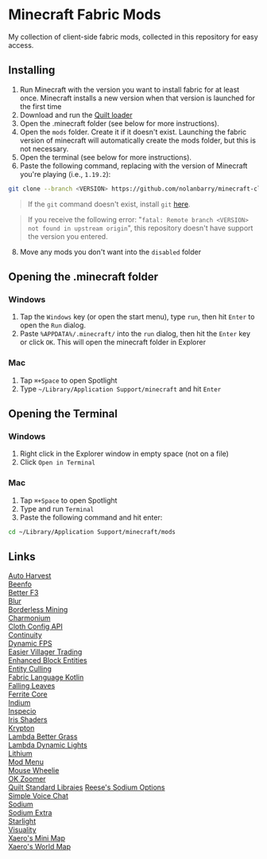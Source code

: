 # Minecraft Fabric Mods
My collection of client-side fabric mods, collected in this repository for easy access.

## Installing
1. Run Minecraft with the version you want to install fabric for at least once. Minecraft installs a new version when that version is launched for the first time
2. Download and run the [Quilt loader](https://quiltmc.org/install/client)
3. Open the .minecraft folder (see below for more instructions).
5. Open the `mods` folder. Create it if it doesn't exist. Launching the fabric version of minecraft will automatically create the mods folder, but this is not necessary.
6. Open the terminal (see below for more instructions).
7. Paste the following command, replacing <VERSION> with the version of Minecraft you're playing (i.e., `1.19.2`):
```bash
git clone --branch <VERSION> https://github.com/nolanbarry/minecraft-client-mods .
```
> If the `git` command doesn't exist, install `git` [here](https://git-scm.com/download/win).

> If you receive the following error: "`fatal: Remote branch <VERSION> not found in upstream origin`", this repository doesn't have support the version you entered.
8. Move any mods you don't want into the `disabled` folder

## Opening the .minecraft folder
### Windows
1. Tap the `Windows` key (or open the start menu), type `run`, then hit `Enter` to open the `Run` dialog.
2. Paste `%APPDATA%/.minecraft/` into the `run` dialog, then hit the `Enter` key or click `OK`. This will open the minecraft folder in Explorer
### Mac
1. Tap `⌘+Space` to open Spotlight
2. Type `~/Library/Application Support/minecraft` and hit `Enter`

## Opening the Terminal
### Windows
1. Right click in the Explorer window in empty space (not on a file)
2. Click `Open in Terminal`

### Mac
1. Tap `⌘+Space` to open Spotlight
2. Type and run `Terminal`
3. Paste the following command and hit enter:
```bash
cd ~/Library/Application Support/minecraft/mods
```

## Links
[Auto Harvest](https://www.curseforge.com/minecraft/mc-mods/autoharvest)  
[Beenfo](https://modrinth.com/mod/beenfo)  
[Better F3](https://modrinth.com/mod/betterf3)  
[Blur](https://modrinth.com/mod/blur-fabric)  
[Borderless Mining](https://modrinth.com/mod/borderless-mining)  
[Charmonium](https://modrinth.com/mod/charmonium)  
[Cloth Config API](https://modrinth.com/mod/cloth-config)  
[Continuity](https://modrinth.com/mod/continuity)  
[Dynamic FPS](https://modrinth.com/mod/dynamic-fps)  
[Easier Villager Trading](https://modrinth.com/mod/easiervillagertrading)  
[Enhanced Block Entities](https://modrinth.com/mod/ebe)  
[Entity Culling](https://modrinth.com/mod/entityculling)  
[Fabric Language Kotlin](https://modrinth.com/mod/fabric-language-kotlin)  
[Falling Leaves](https://modrinth.com/mod/fallingleaves)  
[Ferrite Core](https://modrinth.com/mod/ferrite-core)  
[Indium](https://modrinth.com/mod/indium)  
[Inspecio](https://modrinth.com/mod/inspecio)  
[Iris Shaders](https://modrinth.com/mod/iris)  
[Krypton](https://modrinth.com/mod/krypton)  
[Lambda Better Grass](https://modrinth.com/mod/lambdabettergrass)  
[Lambda Dynamic Lights](https://modrinth.com/mod/lambdynamiclights)  
[Lithium](https://modrinth.com/mod/lithium)  
[Mod Menu](https://modrinth.com/mod/modmenu)  
[Mouse Wheelie](https://modrinth.com/mod/mouse-wheelie)  
[OK Zoomer](https://modrinth.com/mod/ok-zoomer)  
[Quilt Standard Libraies](https://modrinth.com/mod/qsl)
[Reese's Sodium Options](https://modrinth.com/mod/reeses-sodium-options)  
[Simple Voice Chat](https://modrinth.com/mod/simple-voice-chat)  
[Sodium](https://modrinth.com/mod/sodium)  
[Sodium Extra](https://modrinth.com/mod/sodium-extra)  
[Starlight](https://modrinth.com/mod/starlight)  
[Visuality](https://modrinth.com/mod/visuality)  
[Xaero's Mini Map](https://www.curseforge.com/minecraft/mc-mods/xaeros-minimap)  
[Xaero's World Map](https://www.curseforge.com/minecraft/mc-mods/xaeros-world-map)